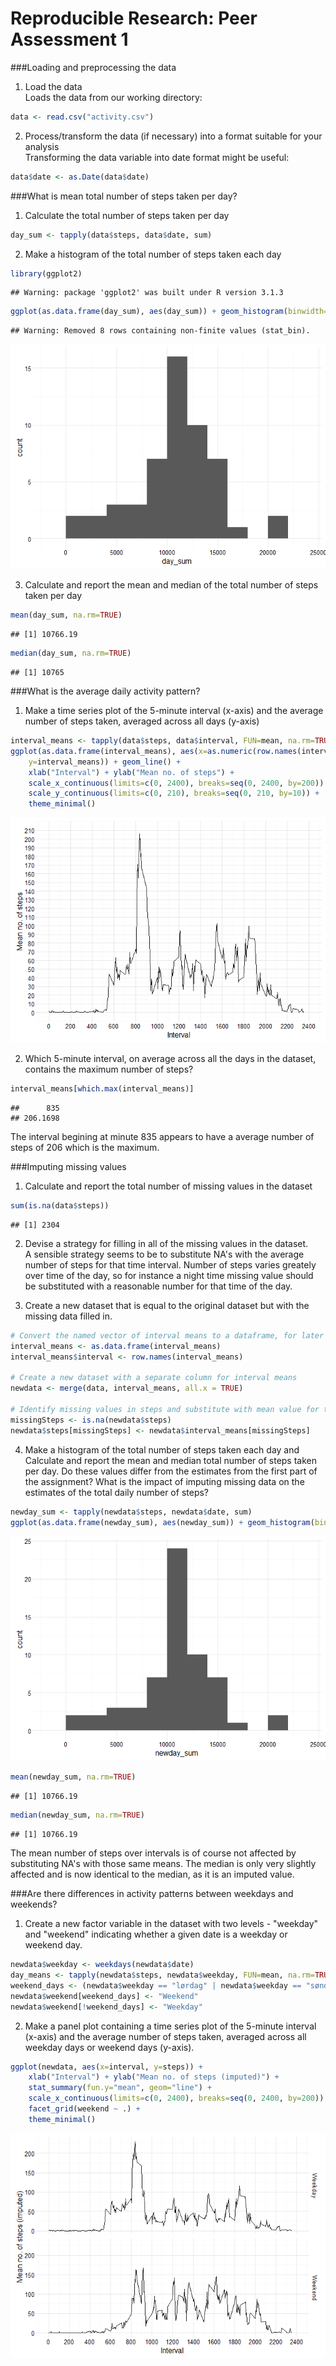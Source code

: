 # Reproducible Research: Peer Assessment 1

###Loading and preprocessing the data

1. Load the data  
Loads the data from our working directory:

```r
data <- read.csv("activity.csv")
```

2. Process/transform the data (if necessary) into a format suitable for your analysis  
Transforming the data variable into date format might be useful:

```r
data$date <- as.Date(data$date)
```

###What is mean total number of steps taken per day?
1. Calculate the total number of steps taken per day

```r
day_sum <- tapply(data$steps, data$date, sum)
```

2. Make a histogram of the total number of steps taken each day

```r
library(ggplot2)
```

```
## Warning: package 'ggplot2' was built under R version 3.1.3
```

```r
ggplot(as.data.frame(day_sum), aes(day_sum)) + geom_histogram(binwidth=2000) + theme_minimal()
```

```
## Warning: Removed 8 rows containing non-finite values (stat_bin).
```

![](PA1_template_files/figure-html/unnamed-chunk-4-1.png)

3. Calculate and report the mean and median of the total number of steps taken per day

```r
mean(day_sum, na.rm=TRUE)
```

```
## [1] 10766.19
```

```r
median(day_sum, na.rm=TRUE)
```

```
## [1] 10765
```

###What is the average daily activity pattern?  
1. Make a time series plot of the 5-minute interval (x-axis) and the average number of steps taken, averaged across all days (y-axis)

```r
interval_means <- tapply(data$steps, data$interval, FUN=mean, na.rm=TRUE)
ggplot(as.data.frame(interval_means), aes(x=as.numeric(row.names(interval_means)), 
    y=interval_means)) + geom_line() + 
    xlab("Interval") + ylab("Mean no. of steps") + 
    scale_x_continuous(limits=c(0, 2400), breaks=seq(0, 2400, by=200)) +
    scale_y_continuous(limits=c(0, 210), breaks=seq(0, 210, by=10)) +
    theme_minimal()
```

![](PA1_template_files/figure-html/unnamed-chunk-6-1.png)

2. Which 5-minute interval, on average across all the days in the dataset, contains the maximum number of steps?

```r
interval_means[which.max(interval_means)]
```

```
##      835 
## 206.1698
```
The interval begining at minute 835 appears to have a average number of steps of 206 which is the maximum.

###Imputing missing values
1. Calculate and report the total number of missing values in the dataset

```r
sum(is.na(data$steps))
```

```
## [1] 2304
```
2. Devise a strategy for filling in all of the missing values in the dataset.  
A sensible strategy seems to be to substitute NA's with the average number of steps for that time interval. Number of steps varies greately over time of the day, so for instance a night time missing value should be substituted with a reasonable number for that time of the day.

3. Create a new dataset that is equal to the original dataset but with the missing data filled in.

```r
# Convert the named vector of interval means to a dataframe, for later merging.
interval_means <- as.data.frame(interval_means)
interval_means$interval <- row.names(interval_means)

# Create a new dataset with a separate column for interval means
newdata <- merge(data, interval_means, all.x = TRUE)

# Identify missing values in steps and substitute with mean value for that interval
missingSteps <- is.na(newdata$steps)
newdata$steps[missingSteps] <- newdata$interval_means[missingSteps]
```

4. Make a histogram of the total number of steps taken each day and Calculate and report the mean and median total number of steps taken per day. Do these values differ from the estimates from the first part of the assignment? What is the impact of imputing missing data on the estimates of the total daily number of steps?


```r
newday_sum <- tapply(newdata$steps, newdata$date, sum)
ggplot(as.data.frame(newday_sum), aes(newday_sum)) + geom_histogram(binwidth=2000) + theme_minimal()
```

![](PA1_template_files/figure-html/unnamed-chunk-10-1.png)

```r
mean(newday_sum, na.rm=TRUE)
```

```
## [1] 10766.19
```

```r
median(newday_sum, na.rm=TRUE)
```

```
## [1] 10766.19
```
The mean number of steps over intervals is of course not affected by substituting NA's with those same means. The median is only very slightly affected and is now identical to the median, as it is an imputed value.

###Are there differences in activity patterns between weekdays and weekends?
1. Create a new factor variable in the dataset with two levels - "weekday" and "weekend" indicating whether a given date is a weekday or weekend day.

```r
newdata$weekday <- weekdays(newdata$date)
day_means <- tapply(newdata$steps, newdata$weekday, FUN=mean, na.rm=TRUE)
weekend_days <- (newdata$weekday == "lørdag" | newdata$weekday == "søndag")
newdata$weekend[weekend_days] <- "Weekend"
newdata$weekend[!weekend_days] <- "Weekday"
```

2. Make a panel plot containing a time series plot of the 5-minute interval (x-axis) and the average number of steps taken, averaged across all weekday days or weekend days (y-axis). 

```r
ggplot(newdata, aes(x=interval, y=steps)) + 
    xlab("Interval") + ylab("Mean no. of steps (imputed)") + 
    stat_summary(fun.y="mean", geom="line") +
    scale_x_continuous(limits=c(0, 2400), breaks=seq(0, 2400, by=200)) +
    facet_grid(weekend ~ .) +
    theme_minimal()
```

![](PA1_template_files/figure-html/unnamed-chunk-12-1.png)
